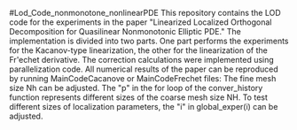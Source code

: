 #Lod_Code_nonmonotone_nonlinearPDE
This repository contains the LOD code for the experiments in the paper "Linearized Localized Orthogonal Decomposition for Quasilinear Nonmonotonic Elliptic PDE." The implementation is divided
into two parts. One part performs the experiments for the Kacanov-type linearization, the other for the linearization of the Fr'echet derivative. The correction calculations were implemented using 
parallelization code.
All numerical results of the paper can be reproduced by running MainCodeCacanove or MainCodeFrechet files:
The fine mesh size Nh can be adjusted. The "p" in the for loop of the conver_history function represents different sizes of the coarse mesh size NH.
To test different sizes of localization parameters, the "i" in global_exper(i) can be adjusted.
